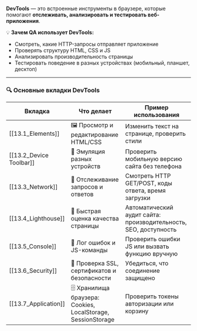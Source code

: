 **DevTools** — это встроенные инструменты в браузере, которые помогают **отслеживать, анализировать и тестировать веб-приложения**.

💡 **Зачем QA использует DevTools:**

- Смотреть, какие HTTP-запросы отправляет приложение
- Проверять структуру HTML, CSS и JS
- Анализировать производительность страницы
- Тестировать поведение в разных устройствах (мобильный, планшет, десктоп)

---

### 🔍 **Основные вкладки DevTools**

| Вкладка                 | Что делает                                                    | Пример использования                                             |
| ----------------------- | ------------------------------------------------------------- | ---------------------------------------------------------------- |
| [[13.1_Elements]]       | 🖼️ Просмотр и редактирование HTML/CSS                        | Изменить текст на странице, проверить стили                      |
| [[13.2_Device Toolbar]] | 📱 Эмуляция разных устройств                                  | Проверить мобильную версию сайта без телефона                    |
| [[13.3_Network]]        | 📡 Отслеживание запросов и ответов                            | Смотреть HTTP GET/POST, коды ответа, время загрузки              |
| [[13.4_Lighthouse]]     | 🚦 Быстрая оценка качества страницы                           | Автоматический аудит сайта: производительность, SEO, доступность |
| [[13.5_Console]]        | 🐞 Лог ошибок и JS-команды                                    | Проверить ошибки JS или вызвать функцию вручную                  |
| [[13.6_Security]]       | 🔐 Проверка SSL, сертификатов и безопасности                  | Убедиться, что соединение защищено                               |
| [[13.7_Application]]    | 🗄️ Хранилища браузера: Cookies, LocalStorage, SessionStorage | Проверить токены авторизации или корзину                         |
